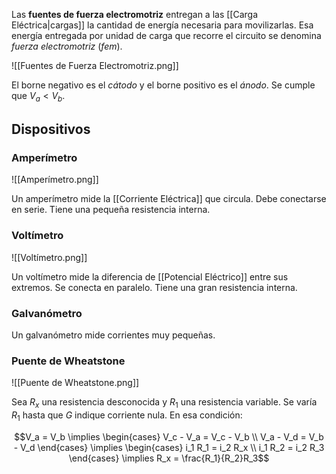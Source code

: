 Las **fuentes de fuerza electromotriz** entregan a las [[Carga Eléctrica|cargas]] la cantidad de energía necesaria para movilizarlas. Esa energía entregada por unidad de carga que recorre el circuito se denomina *fuerza electromotriz* (*fem*).

![[Fuentes de Fuerza Electromotriz.png]]

El borne negativo es el *cátodo* y el borne positivo es el *ánodo*. Se cumple que $V_a \lt V_b$.

## Dispositivos

### Amperímetro

![[Amperímetro.png]]

Un amperímetro mide la [[Corriente Eléctrica]] que circula. Debe conectarse en serie. Tiene una pequeña resistencia interna.

### Voltímetro

![[Voltímetro.png]]

Un voltímetro mide la diferencia de [[Potencial Eléctrico]] entre sus extremos. Se conecta en paralelo. Tiene una gran resistencia interna.

### Galvanómetro

Un galvanómetro mide corrientes muy pequeñas.

### Puente de Wheatstone

![[Puente de Wheatstone.png]]

Sea $R_x$ una resistencia desconocida y $R_1$ una resistencia variable. Se varía $R_1$ hasta que $G$ indique corriente nula. En esa condición:

$$V_a = V_b \implies \begin{cases} V_c - V_a = V_c - V_b \\ V_a - V_d = V_b - V_d \end{cases} \implies \begin{cases} i_1 R_1 = i_2 R_x \\ i_1 R_2 = i_2 R_3 \end{cases} \implies R_x = \frac{R_1}{R_2}R_3$$
